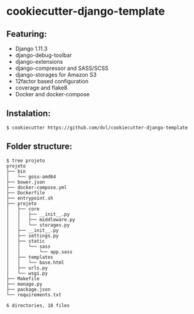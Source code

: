 # cookiecutter-django-template

## Featuring:

* Django 1.11.3
* django-debug-toolbar
* django-extensions
* django-compressor and SASS/SCSS
* django-storages for Amazon S3
* 12factor based configuration
* coverage and flake8
* Docker and docker-compose

## Instalation:

    $ cookiecutter https://github.com/dvl/cookiecutter-django-template
    
## Folder structure:

    $ tree projeto
    projeto
    ├── bin
    │   └── gosu-amd64
    ├── bower.json
    ├── docker-compose.yml
    ├── Dockerfile
    ├── entrypoint.sh
    ├── projeto
    │   ├── core
    │   │   ├── __init__.py
    │   │   ├── middleware.py
    │   │   └── storages.py
    │   ├── __init__.py
    │   ├── settings.py
    │   ├── static
    │   │   └── sass
    │   │       └── app.sass
    │   ├── templates
    │   │   └── base.html
    │   ├── urls.py
    │   └── wsgi.py
    ├── Makefile
    ├── manage.py
    ├── package.json
    └── requirements.txt

    6 directories, 18 files

